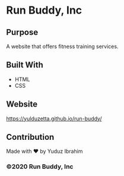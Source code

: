 # Run Buddy, Inc

## Purpose
A website that offers fitness training services.

## Built With
* HTML
* CSS

## Website
https://yulduzetta.github.io/run-buddy/

## Contribution
Made with ❤️ by Yuduz Ibrahim

### ©️2020 Run Buddy, Inc 

